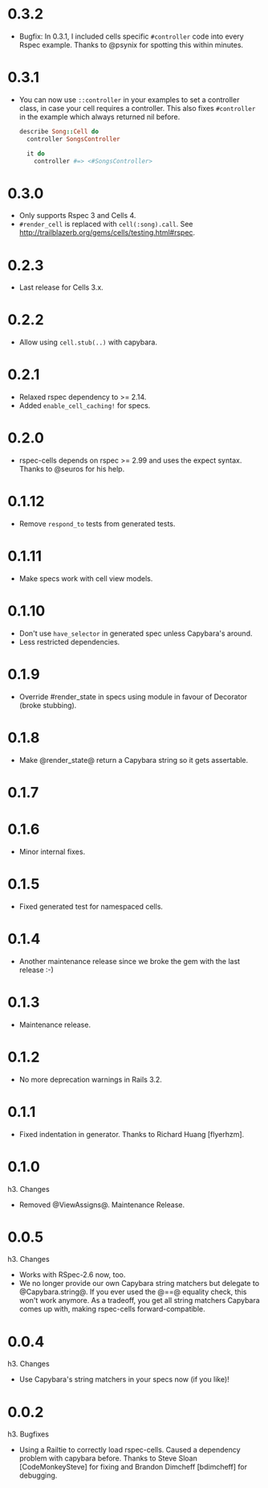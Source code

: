 # 0.3.2

* Bugfix: In 0.3.1, I included cells specific `#controller` code into every Rspec example. Thanks to @psynix for spotting this within minutes.

# 0.3.1

* You can now use `::controller` in your examples to set a controller class, in case your cell requires a controller. This also fixes `#controller` in the example which always returned nil before.
    ```ruby
    describe Song::Cell do
      controller SongsController

      it do
        controller #=> <#SongsController>
    ```

# 0.3.0

* Only supports Rspec 3 and Cells 4.
* `#render_cell` is replaced with `cell(:song).call`. See http://trailblazerb.org/gems/cells/testing.html#rspec.

# 0.2.3

* Last release for Cells 3.x.

# 0.2.2

* Allow using `cell.stub(..)` with capybara.

# 0.2.1

* Relaxed rspec dependency to >= 2.14.
* Added `enable_cell_caching!` for specs.

# 0.2.0

* rspec-cells depends on rspec >= 2.99 and uses the expect syntax. Thanks to @seuros for his help.

# 0.1.12

* Remove `respond_to` tests from generated tests.

# 0.1.11

* Make specs work with cell view models.

# 0.1.10

* Don't use `have_selector` in generated spec unless Capybara's around.
* Less restricted dependencies.


# 0.1.9

* Override #render_state in specs using module in favour of Decorator (broke stubbing).

# 0.1.8

* Make @render_state@ return a Capybara string so it gets assertable.

# 0.1.7

# 0.1.6

* Minor internal fixes.

# 0.1.5

* Fixed generated test for namespaced cells.

# 0.1.4

* Another maintenance release since we broke the gem with the last release :-)

# 0.1.3

* Maintenance release.

# 0.1.2

* No more deprecation warnings in Rails 3.2.

# 0.1.1

* Fixed indentation in generator. Thanks to Richard Huang [flyerhzm].

# 0.1.0

h3. Changes
  * Removed @ViewAssigns@. Maintenance Release.

# 0.0.5

h3. Changes
  * Works with RSpec-2.6 now, too.
  * We no longer provide our own Capybara string matchers but delegate to @Capybara.string@. If you ever used the @==@ equality check, this won't work anymore. As a tradeoff, you get all string matchers Capybara comes up with, making rspec-cells forward-compatible.


# 0.0.4

h3. Changes
  * Use Capybara's string matchers in your specs now (if you like)!


# 0.0.2

h3. Bugfixes
  * Using a Railtie to correctly load rspec-cells. Caused a dependency problem with capybara before. Thanks to Steve Sloan [CodeMonkeySteve] for fixing and Brandon Dimcheff [bdimcheff] for debugging.
